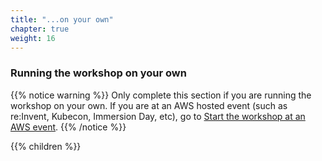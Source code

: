 ```yaml
---
title: "...on your own"
chapter: true
weight: 16
---
```


### Running the workshop on your own


{{% notice warning %}}
Only complete this section if you are running the workshop on your own. If you are at an AWS hosted event (such as re:Invent, Kubecon, Immersion Day, etc), go to [Start the workshop at an AWS event](/content/1_Prerequisites/self_paced/aws_event/).
{{% /notice %}}

{{% children %}}
